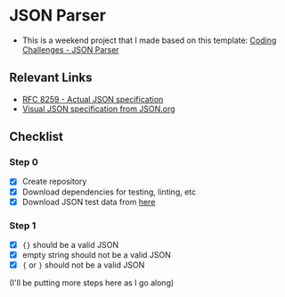 # JSON Parser

- This is a weekend project that I made based on this template: [Coding Challenges - JSON Parser](https://codingchallenges.fyi/challenges/challenge-json-parser)

## Relevant Links

- [RFC 8259 - Actual JSON specification](https://www.rfc-editor.org/info/std90)
- [Visual JSON specification from JSON.org](https://www.json.org/json-en.html)

## Checklist

### Step 0

- [X] Create repository
- [X] Download dependencies for testing, linting, etc
- [X] Download JSON test data from [here](https://www.dropbox.com/s/vthtr4897fkuhw8/tests.zip?dl=0)

### Step 1

- [X] `{}` should be a valid JSON
- [X] empty string should not be a valid JSON
- [X] `{` or `}` should not be a valid JSON

(I'll be putting more steps here as I go along)
